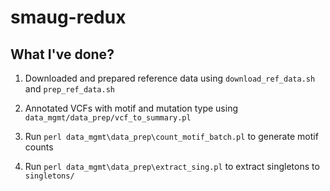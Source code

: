 # smaug-redux

## What I've done?

1. Downloaded and prepared reference data using `download_ref_data.sh` and `prep_ref_data.sh`

1. Annotated VCFs with motif and mutation type using `data_mgmt/data_prep/vcf_to_summary.pl`

1. Run `perl data_mgmt\data_prep\count_motif_batch.pl` to generate motif counts

1. Run `perl data_mgmt\data_prep\extract_sing.pl` to extract singletons to `singletons/`
